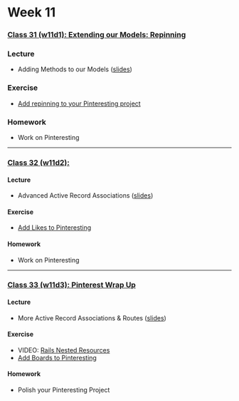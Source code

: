 # Week 11

### [Class 31 (w11d1): Extending our Models: Repinning](./w11d1)

### Lecture
*  Adding Methods to our Models ([slides](./w11d1/slides/w11d1_lecture.pdf))

### Exercise
* [Add repinning to your Pinteresting project](./w11d1/exercises)

### Homework
* Work on Pinteresting

---

### [Class 32 (w11d2): ](./w11d2)

####  Lecture
* Advanced Active Record Associations ([slides](./w11d2/slides/w11d2_lecture.pdf))

#### Exercise
* [Add Likes to Pinteresting](./w11d2/exercises)

#### Homework
* Work on Pinteresting

---

### [Class 33 (w11d3): Pinterest Wrap Up](./w11d3)

#### Lecture
* More Active Record Associations & Routes ([slides](./w11d3/slides/w11d3_lecture.pdf))

#### Exercise
* VIDEO: [Rails Nested Resources](https://www.youtube.com/watch?v=T0lcUENA8zs)
* [Add Boards to Pinteresting](./w11d3/exercises)

#### Homework
* Polish your Pinteresting Project
